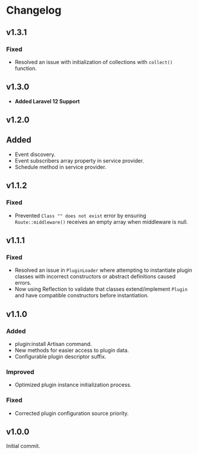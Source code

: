 # Changelog

## v1.3.1

### Fixed
* Resolved an issue with initialization of collections with `collect()` function.

## v1.3.0

* **Added Laravel 12 Support**

## v1.2.0

## Added
* Event discovery.
* Event subscribers array property in service provider.
* Schedule method in service provider.

## v1.1.2

### Fixed
* Prevented `Class "" does not exist` error by ensuring `Route::middleware()` receives an empty array when middleware is null.

## v1.1.1

### Fixed
* Resolved an issue in `PluginLoader` where attempting to instantiate plugin classes with incorrect constructors or abstract definitions caused errors.
* Now using Reflection to validate that classes extend/implement `Plugin` and have compatible constructors before instantiation.

## v1.1.0

### Added
* plugin:install Artisan command.
* New methods for easier access to plugin data.
* Configurable plugin descriptor suffix.

### Improved
* Optimized plugin instance initialization process.

### Fixed
* Corrected plugin configuration source priority.

## v1.0.0

Initial commit.
